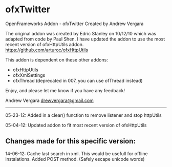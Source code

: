 ofxTwitter
==========

OpenFrameworks Addon - ofxTwitter
Created by Andrew Vergara

The original addon was created by Edric Stanley on 10/12/10 which was adapted from code by Paul Shen.
I have updated the addon to use the most recent version of ofxHttpUtils addon. https://github.com/arturoc/ofxHttpUtils

This addon is dependent on these other addons:
- ofxHttpUtils
- ofxXmlSettings
- ofxThread (deprecated in 007, you can use ofThread instead)



Enjoy, and please let me know if you have any feedback!

Andrew Vergara
drewvergara@gmail.com


-------------------------------------------------------
05-23-12: Added in a clear() function to remove listener and stop httpUtils

05-04-12: Updated addon to fit most recent version of ofxHttpUtils


Changes made for this specific version:
-------------------------------------------------------
14-06-12: Cache last search in xml. This would be usefull for offline instalations.
		  Added POST method. (Safely escape unicode words)	